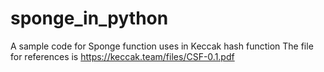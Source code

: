 # sponge_in_python
A sample code for Sponge function uses in Keccak hash function
The file for references is https://keccak.team/files/CSF-0.1.pdf
